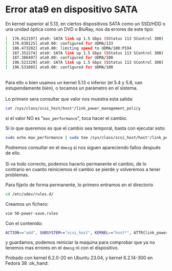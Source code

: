 # Error ata9 en dispositivo SATA

En kernel superior al 5.13, en ciertos dispositivos SATA como un SSD/HDD o una unidad óptica como un DVD o BluRay, nos da errores de este tipo:

```sh
[  176.012197] ata9: SATA link up 1.5 Gbps (SStatus 113 SControl 300)
[  176.030125] ata9.00: configured for UDMA/133
[  186.473202] ata9.00: limiting speed to UDMA/100:PIO4
[  187.352274] ata9: SATA link up 1.5 Gbps (SStatus 113 SControl 300)
[  187.386497] ata9.00: configured for UDMA/100
[  196.521329] ata9: SATA link up 1.5 Gbps (SStatus 113 SControl 300)
[  196.531085] ata9.00: configured for UDMA/100
```

\
Para ello o bien usamos un kernel 5.13 o inferior (el 5.4 y 5.8, van estupendamente bien), o tocamos un parámetro en el sistema.\
\
Lo primero sera consultar que valor nos muestra esta salida:

```sh
cat /sys/class/scsi_host/host*/link_power_management_policy
```

si el valor NO es "`max_performance`", toca hacer el cambio.&#x20;



Si lo que queremos es que el cambio sea temporal, basta con ejecutar esto:

```sh
sudo echo max_performance | sudo tee /sys/class/scsi_host/host*/link_power_management_policy
```

Podremos consultar en el `dmesg` si nos siguen apareciendo fallos después de ello. \
\
Si va todo correcto, podemos hacerlo permanente el cambio, de lo contrario en cuanto reiniciemos el cambio se pierde y volveremos a tener problemas.&#x20;

Para fijarlo de forma permanente, lo primero entramos en el directorio

```sh
cd /etc/udev/rules.d/
```

Creamos un fichero:

```sh
vim 50-power-save.rules
```

Con el contenido:

```sh
ACTION=="add", SUBSYSTEM=="scsi_host", KERNEL=="host*", ATTR{link_power_management_policy}="max_performance"
```

y guardamos, podemos reiniciar la maquina para comprobar que ya no tenemos mas errores en el `dmesg` ni con el dispositivo.&#x20;



Probado con kernel 6.2.0-20 en Ubuntu 23.04, y kernel 6.2.14-300 en Fedora 38 :ok\_hand:
